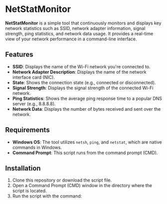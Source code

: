 # NetStatMonitor

**NetStatMonitor** is a simple tool that continuously monitors and displays key network statistics such as SSID, network adapter information, signal strength, ping statistics, and network data usage. It provides a real-time view of your network performance in a command-line interface.

## Features

- **SSID**: Displays the name of the Wi-Fi network you're connected to.
- **Network Adapter Description**: Displays the name of the network interface card (NIC).
- **State**: Shows the connection state (e.g., connected or disconnected).
- **Signal Strength**: Displays the signal strength of the connected Wi-Fi network.
- **Ping Statistics**: Shows the average ping response time to a popular DNS server (e.g., 8.8.8.8).
- **Network Data**: Displays the number of bytes received and sent over the network.

## Requirements

- **Windows OS**: The tool utilizes `netsh`, `ping`, and `netstat`, which are native commands in Windows.
- **Command Prompt**: This script runs from the command prompt (CMD).

## Installation

1. Clone this repository or download the script file.
2. Open a Command Prompt (CMD) window in the directory where the script is located.
3. Run the script with the command:
   ```bash
   
